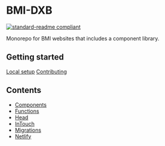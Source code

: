 # BMI-DXB

[![standard-readme compliant](https://img.shields.io/badge/readme%20style-standard-brightgreen.svg?style=flat-square)](https://github.com/RichardLitt/standard-readme)

Monorepo for BMI websites that includes a component library.

## Getting started

[Local setup](doc/local-setup.md)
[Contributing](CONTRIBUTING.md)

## Contents

- [Components](components/README.md)
- [Functions](functions/README.md)
- [Head](applications/head/README.md)
- [InTouch](applications/intouch/README.md)
- [Migrations](libraries/migrate/README.md)
- [Netlify](doc/netlify.md)
